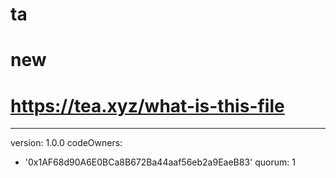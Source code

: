 # ta
# new
# https://tea.xyz/what-is-this-file
---
version: 1.0.0
codeOwners:
  - '0x1AF68d90A6E0BCa8B672Ba44aaf56eb2a9EaeB83'
quorum: 1
